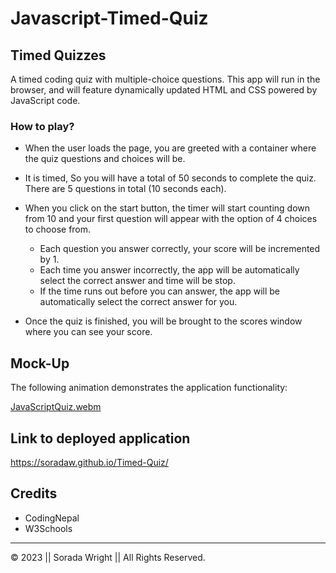 # Javascript-Timed-Quiz

## Timed Quizzes

A timed coding quiz with multiple-choice questions. This app will run in the browser, and will feature dynamically updated HTML and CSS powered by JavaScript code. 

### How to play?

* When the user loads the page, you are greeted with a container where the quiz questions and choices will be. 

* It is timed, So you will have a total of 50 seconds to complete the quiz. There are 5 questions in total (10 seconds each).

* When you click on the start button, the timer will start counting down from 10 and your first question will appear with the option of 4 choices to choose from. 
  - Each question you answer correctly, your score will be incremented by 1. 
  -  Each time you answer incorrectly, the app will be automatically select the correct answer and time will be stop.
  - If the time runs out before you can answer, the app will be automatically select the correct answer for you.

* Once the quiz is finished, you will be brought to the scores window where you can see your score.

## Mock-Up

The following animation demonstrates the application functionality:

[JavaScriptQuiz.webm](https://user-images.githubusercontent.com/93084381/213023864-35e22d0f-2502-4e78-909a-87b73016dfb8.webm)

## Link to deployed application

https://soradaw.github.io/Timed-Quiz/

## Credits
* CodingNepal
* W3Schools
---
© 2023 || Sorada Wright || All Rights Reserved.

